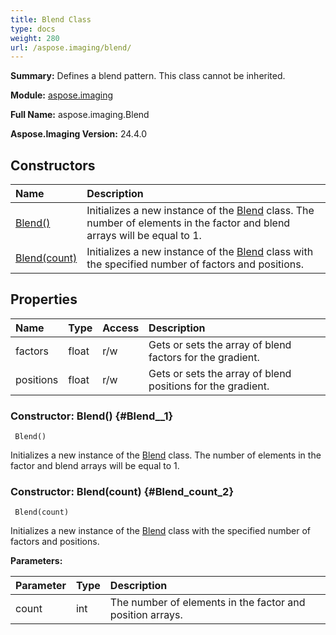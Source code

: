 ```yaml
---
title: Blend Class
type: docs
weight: 280
url: /aspose.imaging/blend/
---
```


**Summary:** Defines a blend pattern. This class cannot be inherited.

**Module:** [aspose.imaging](/imaging/python-net/aspose.imaging/)

**Full Name:** aspose.imaging.Blend

**Aspose.Imaging Version:** 24.4.0

## **Constructors**
| **Name** | **Description** |
| :- | :- |
| [Blend()](#Blend__1) | Initializes a new instance of the [Blend](/imaging/python-net/aspose.imaging/blend/) class. The number of elements in the factor and blend arrays will be equal to 1. |
| [Blend(count)](#Blend_count_2) | Initializes a new instance of the [Blend](/imaging/python-net/aspose.imaging/blend/) class with the specified number of factors and positions. |
## **Properties**
| **Name** | **Type** | **Access** | **Description** |
| :- | :- | :- | :- |
| factors | float | r/w | Gets or sets the array of blend factors for the gradient. |
| positions | float | r/w | Gets or sets the array of blend positions for the gradient. |


### Constructor: Blend() {#Blend__1}


```
 Blend() 
```

Initializes a new instance of the [Blend](/imaging/python-net/aspose.imaging/blend/) class. The number of elements in the factor and blend arrays will be equal to 1.

### Constructor: Blend(count) {#Blend_count_2}


```
 Blend(count) 
```

Initializes a new instance of the [Blend](/imaging/python-net/aspose.imaging/blend/) class with the specified number of factors and positions.

**Parameters:**

| Parameter | Type | Description |
| :- | :- | :- |
| count | int | The number of elements in the factor and position arrays. |

